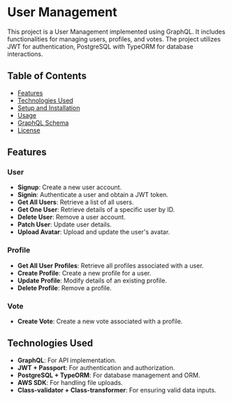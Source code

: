 # User Management

This project is a User Management implemented using GraphQL. It includes functionalities for managing users, profiles, and votes. The project utilizes JWT for authentication, PostgreSQL with TypeORM for database interactions.

## Table of Contents

- [Features](#features)
- [Technologies Used](#technologies-used)
- [Setup and Installation](#setup-and-installation)
- [Usage](#usage)
- [GraphQL Schema](#graphql-schema)
- [License](#license)

## Features

### User

- **Signup**: Create a new user account.
- **Signin**: Authenticate a user and obtain a JWT token.
- **Get All Users**: Retrieve a list of all users.
- **Get One User**: Retrieve details of a specific user by ID.
- **Delete User**: Remove a user account.
- **Patch User**: Update user details.
- **Upload Avatar**: Upload and update the user's avatar.

### Profile

- **Get All User Profiles**: Retrieve all profiles associated with a user.
- **Create Profile**: Create a new profile for a user.
- **Update Profile**: Modify details of an existing profile.
- **Delete Profile**: Remove a profile.

### Vote

- **Create Vote**: Create a new vote associated with a profile.

## Technologies Used

- **GraphQL**: For API implementation.
- **JWT + Passport**: For authentication and authorization.
- **PostgreSQL + TypeORM**: For database management and ORM.
- **AWS SDK**: For handling file uploads.
- **Class-validator + Class-transformer**: For ensuring valid data inputs.
